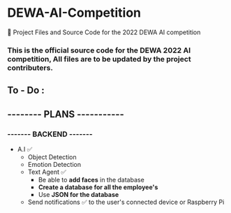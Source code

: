 # DEWA-AI-Competition
🤖 Project Files and Source Code for the 2022 DEWA AI competition


### This is the official source code for the DEWA 2022 AI competition, All files are to be updated by the project contributers.


## To - Do :

## -------- PLANS -----------

### ------- BACKEND -------
- A.I ✅
	* Object Detection
	* Emotion Detection
	* Text Agent ✅
		* Be able to **add faces** in the database
		* **Create a database for all the employee's**
		* Use **JSON for the database**
	* Send notifications ✅ to the user's connected device or Raspberry Pi
	  
